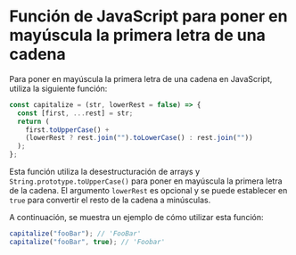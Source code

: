 # Función de JavaScript para poner en mayúscula la primera letra de una cadena

Para poner en mayúscula la primera letra de una cadena en JavaScript, utiliza la siguiente función:

```js
const capitalize = (str, lowerRest = false) => {
  const [first, ...rest] = str;
  return (
    first.toUpperCase() +
    (lowerRest ? rest.join("").toLowerCase() : rest.join(""))
  );
};
```

Esta función utiliza la desestructuración de arrays y `String.prototype.toUpperCase()` para poner en mayúscula la primera letra de la cadena. El argumento `lowerRest` es opcional y se puede establecer en `true` para convertir el resto de la cadena a minúsculas.

A continuación, se muestra un ejemplo de cómo utilizar esta función:

```js
capitalize("fooBar"); // 'FooBar'
capitalize("fooBar", true); // 'Foobar'
```
